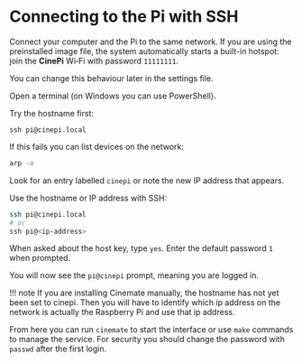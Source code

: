 # Connecting to the Pi with SSH

Connect your computer and the Pi to the same network. If you are using the preinstalled image file, the system automatically starts a built-in hotspot: join the **CinePi** Wi‑Fi with password `11111111`.

You can change this behaviour later in the settings file.

Open a terminal (on Windows you can use PowerShell).

Try the hostname first:

```terminal
ssh pi@cinepi.local
```

If this fails you can list devices on the network:
   ```bash
   arp -a
   ```
   Look for an entry labelled `cinepi` or note the new IP address that appears.


Use the hostname or IP address with SSH:
```bash
ssh pi@cinepi.local
# or
ssh pi@<ip-address>
```
When asked about the host key, type `yes`. Enter the default password `1` when prompted.

You will now see the `pi@cinepi` prompt, meaning you are logged in.

!!! note
    If you are installing Cinemate manually, the hostname has not yet been set to cinepi. Then you will have to identify which ip address on the network is actually the Raspberry Pi and use that ip address.

From here you can run `cinemate` to start the interface or use `make` commands to manage the service. For security you should change the password with `passwd` after the first login.